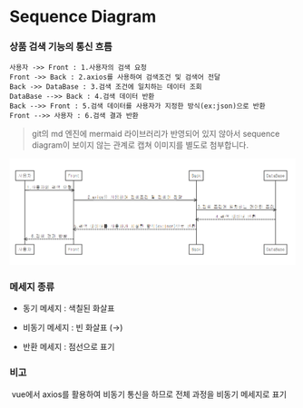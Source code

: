 # Sequence Diagram

### 상품 검색 기능의 통신 흐름

```sequence
사용자 ->> Front : 1.사용자의 검색 요청
Front ->> Back : 2.axios를 사용하여 검색조건 및 검색어 전달
Back ->> DataBase : 3.검색 조건에 일치하는 데이터 조회
DataBase -->> Back : 4.검색 데이터 반환
Back -->> Front : 5.검색 데이터를 사용자가 지정한 방식(ex:json)으로 반환
Front -->> 사용자 : 6.검색 결과 반환
```

> git의 md 엔진에 mermaid 라이브러리가 반영되어 있지 않아서 sequence diagram이 보이지 않는 관계로 캡쳐 이미지를 별도로 첨부합니다.

<img src="img/sequence_diagram.png">



### 메세지 종류

- 동기 메세지 : 색칠된 화살표

- 비동기 메세지 : 빈 화살표 (→)

- 반환 메세지 : 점선으로 표기



### 비고

​	vue에서 axios를 활용하여 비동기 통신을 하므로 전체 과정을 비동기 메세지로 표기
